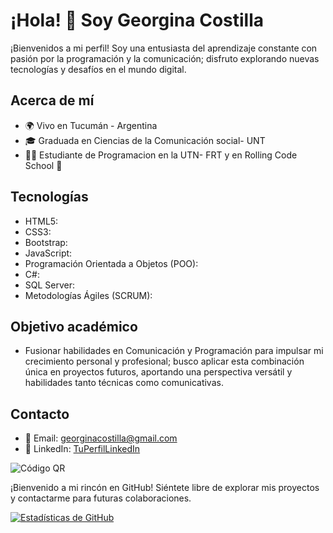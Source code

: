 # ¡Hola! 👋 Soy Georgina Costilla

¡Bienvenidos a mi perfil! Soy una entusiasta del aprendizaje constante con pasión por la programación y la comunicación; disfruto explorando nuevas tecnologías y desafíos en el mundo digital.

## Acerca de mí

- 🌍 Vivo en Tucumán - Argentina
- 🎓 Graduada en Ciencias de la Comunicación social- UNT
- 👩‍💻 Estudiante de Programacion en la UTN- FRT y en Rolling Code School 🚀 

## Tecnologías

- HTML5: <i class="fab fa-html5"></i>
- CSS3: <i class="fab fa-css3-alt"></i>
- Bootstrap: <i class="fab fa-bootstrap"></i>
- JavaScript: <i class="fab fa-js"></i>
- Programación Orientada a Objetos (POO): <i class="fas fa-object-ungroup"></i>
- C#: <i class="fab fa-windows"></i>
- SQL Server: <i class="fas fa-database"></i>
- Metodologías Ágiles (SCRUM): <i class="fas fa-tasks"></i>

## Objetivo académico

- Fusionar habilidades en Comunicación y Programación para impulsar mi crecimiento personal y profesional; busco aplicar esta combinación única en proyectos futuros, aportando una perspectiva versátil y habilidades tanto técnicas como comunicativas.

## Contacto

- 📧 Email: georginacostilla@gmail.com
- 💼 LinkedIn: [TuPerfilLinkedIn](https://www.linkedin.com/in/georgina-costilla/)

![Código QR](./códigoQR/qr-LinkedIn.jpg)

¡Bienvenido a mi rincón en GitHub! Siéntete libre de explorar mis proyectos y contactarme para futuras colaboraciones.

[![Estadísticas de GitHub](https://github-readme-stats.vercel.app/api?username=TU_USUARIO_DE_GITHUB&show_icons=true&count_private=true&hide=contribs,prs)](https://github.com/TU_USUARIO_DE_GITHUB)

